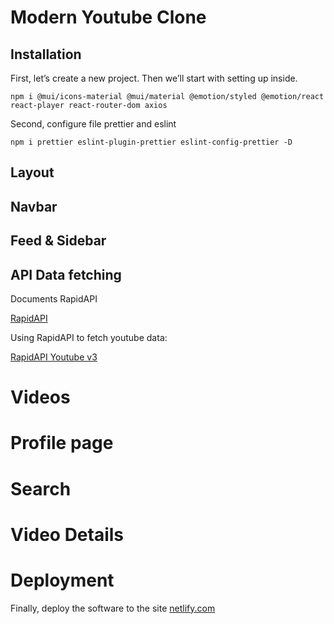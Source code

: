 # Modern Youtube Clone

## Installation

First, let’s create a new project. Then we’ll start with setting up inside.

```
npm i @mui/icons-material @mui/material @emotion/styled @emotion/react react-player react-router-dom axios 
```

Second, configure file prettier and eslint

```
npm i prettier eslint-plugin-prettier eslint-config-prettier -D
```

## Layout 

## Navbar

## Feed & Sidebar

## API Data fetching 

Documents RapidAPI

[RapidAPI](https://rapidapi.com/hub)

Using RapidAPI to fetch youtube data:

[RapidAPI Youtube v3](https://rapidapi.com/ytdlfree/api/youtube-v31?utm_source=youtube.com%2FJavaScriptMastery&utm_medium=referral&utm_campaign=DevRel)

# Videos

# Profile page

# Search

# Video Details

# Deployment

Finally, deploy the software to the site [netlify.com](https://www.netlify.com/)

